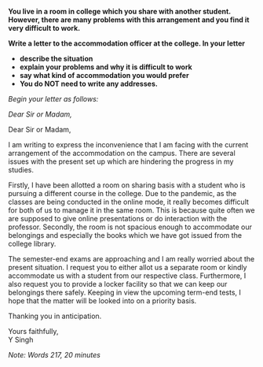 **You live in a room in college which you share with another student. However, there are many problems with this arrangement and you find it very difficult to work.**

**Write a letter to the accommodation officer at the college. In your letter**

- **describe the situation**
- **explain your problems and why it is difficult to work**
- **say what kind of accommodation you would prefer**
- **You do NOT need to write any addresses.**

*Begin your letter as follows:*

*Dear Sir or Madam,*


Dear Sir or Madam,

I am writing to express the inconvenience that I am facing with the current arrangement of the accommodation on the campus. There are several issues with the present set up which are hindering the progress in my studies.

Firstly, I have been allotted a room on sharing basis with a student who is pursuing a different course in the college. Due to the pandemic, as the classes are being conducted in the online mode, it really becomes difficult for both of us to manage it in the same room. This is because quite often we are supposed to give online presentations or do interaction with the professor. Secondly, the room is not spacious enough to accommodate our belongings and especially the books which we have got issued from the college library.

The semester-end exams are approaching and I am really worried about the present situation. I request you to either allot us a separate room or kindly accommodate us with a student from our respective class. Furthermore, I also request you to provide a locker facility so that we can keep our belongings there safely. Keeping in view the upcoming term-end tests, I hope that the matter will be looked into on a priority basis.

Thanking you in anticipation.

Yours faithfully,  
Y Singh

*Note: Words 217, 20 minutes*
